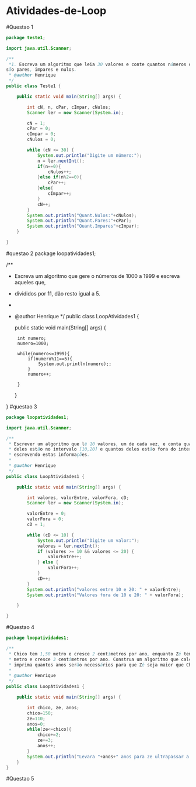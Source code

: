 # Atividades-de-Loop

#Questao 1
```java
package teste1;

import java.util.Scanner;

/**
 *1. Escreva um algoritmo que leia 30 valores e conte quantos números digitados
são pares, impares e nulos.
 * @author Henrique
 */
public class Teste1 {

    public static void main(String[] args) {

        int cN, n, cPar, cImpar, cNulos;
        Scanner ler = new Scanner(System.in);

        cN = 1;
        cPar = 0;
        cImpar = 0;
        cNulos = 0;

        while (cN <= 30) {
            System.out.println("Digite um número:");
            n = ler.nextInt();
            if(n==0){
                cNulos++;
            }else if(n%2==0){
                cPar++;
            }else{
                cImpar++;
            }
            cN++;
        }
        System.out.println("Quant.Nulos:"+cNulos);
        System.out.println("Quant.Pares:"+cPar);
        System.out.println("Quant.Impares"+cImpar);
    }

}
````
#questao 2
package loopatividades1;

/**
 * Escreva um algoritmo que gere o números de 1000 a 1999 e escreva aqueles que,
 * divididos por 11, dão resto igual a 5.
 *
 * @author Henrique
 */
public class LoopAtividades1 {

    public static void main(String[] args) {
        
        int numero;
        numero=1000;
        
        while(numero<=1999){
            if(numero%11==5){
                System.out.println(numero);;
            }
            numero++;
            
        }

    }

}
#questao 3
```java
package loopatividades1;

import java.util.Scanner;

/**
 * Escrever um algoritmo que lê 10 valores, um de cada vez, e conta quantos
 * deles estão no intervalo [10,20] e quantos deles estão fora do intervalo,
 * escrevendo estas informações.
 *
 * @author Henrique
 */
public class LoopAtividades1 {

    public static void main(String[] args) {

        int valores, valorEntre, valorFora, cD;
        Scanner ler = new Scanner(System.in);

        valorEntre = 0;
        valorFora = 0;
        cD = 1;

        while (cD <= 10) {
            System.out.println("Digite um valor:");
            valores = ler.nextInt();
            if (valores >= 10 && valores <= 20) {
                valorEntre++;
            } else {
                valorFora++;
            }
            cD++;
        }
        System.out.println("valores entre 10 e 20: " + valorEntre);
        System.out.println("Valores fora de 10 e 20: " + valorFora);

    }

}
```
#Questao 4
```java
package loopatividades1;

/**
 * Chico tem 1,50 metro e cresce 2 centímetros por ano, enquanto Zé tem 1,10
 * metro e cresce 3 centímetros por ano. Construa um algoritmo que calcule e
 * imprima quantos anos serão necessários para que Zé seja maior que Chico.
 *
 * @author Henrique
 */
public class LoopAtividades1 {

    public static void main(String[] args) {

        int chico, ze, anos;
        chico=150;
        ze=110;
        anos=0;
        while(ze<=chico){
            chico+=2;
            ze+=3;
            anos++;
        }
        System.out.println("Levara "+anos+" anos para ze ultrapassar a altura de chico");
    }
}
```
#Questao 5
```java

```

